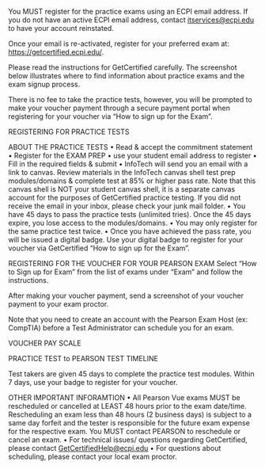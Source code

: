 You MUST register for the practice exams using an ECPI email address. If you do not have an active ECPI email address, contact itservices@ecpi.edu to have your account reinstated. 
 
Once your email is re-activated, register for your preferred exam at: https://getcertified.ecpi.edu/. 

Please read the instructions for GetCertified carefully. The screenshot below illustrates where to find information about practice exams and the exam signup process. 

There is no fee to take the practice tests, however, you will be prompted to make your voucher payment through a secure payment portal when registering for your voucher via “How to sign up for the Exam”. 

REGISTERING FOR PRACTICE TESTS
 

ABOUT THE PRACTICE TESTS
•	Read & accept the commitment statement
•	Register for the EXAM PREP
•	use your student email address to register
•	Fill in the required fields & submit
•	InfoTech will send you an email with a link to canvas. Review materials in the InfoTech canvas shell test prep modules/domains & complete test at 85% or higher pass rate. Note that this canvas shell is NOT your student canvas shell, it is a separate canvas account for the purposes of GetCertified practice testing. If you did not receive the email in your inbox, please check your junk mail folder. 
•	You have 45 days to pass the practice tests (unlimited tries). Once the 45 days expire, you lose access to the modules/domains. 
•	You may only register for the same practice test twice.
•	Once you have achieved the pass rate, you will be issued a digital badge. Use your digital badge to register for your voucher via GetCertified “How to sign up for the Exam”.

REGISTERING FOR THE VOUCHER FOR YOUR PEARSON EXAM
Select “How to Sign up for Exam” from the list of exams under “Exam” and follow the instructions. 

After making your voucher payment, send a screenshot of your voucher payment to your exam proctor.  

Note that you need to create an account with the Pearson Exam Host (ex: CompTIA) before a Test Administrator can schedule you for an exam.



 







VOUCHER PAY SCALE



















PRACTICE TEST to PEARSON TEST TIMELINE
 

Test takers are given 45 days to complete the practice test modules. Within 7 days, use your badge to register for your voucher. 

OTHER IMPORTANT INFORAMTION
•	All Pearson Vue exams MUST be rescheduled or cancelled at LEAST 48 hours prior to the exam date/time. Rescheduling an exam less than 48 hours (2 business days) is subject to a same day forfeit and the tester is responsible for the future exam expense for the respective exam. You MUST contact PEARSON to reschedule or cancel an exam. 
•	For technical issues/ questions regarding GetCertified, please contact GetCertifiedHelp@ecpi.edu
•	For questions about scheduling, please contact your local exam proctor.
